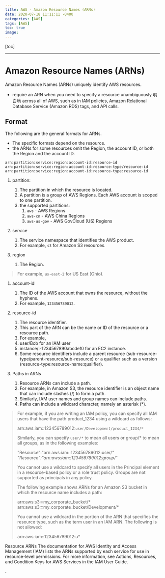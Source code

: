 ```yaml
---
title: AWS - Amazon Resource Names (ARNs)
date: 2020-07-18 11:11:11 -0400
categories: [AWS]
tags: [AWS]
toc: true
image:
---
```


[toc]

---

# Amazon Resource Names (ARNs)

Amazon Resource Names (ARNs) uniquely identify AWS resources. 
- require an ARN when you need to specify a resource unambiguously 明白地 across all of AWS, such as in IAM policies, Amazon Relational Database Service (Amazon RDS) tags, and API calls.

## Format
The following are the general formats for ARNs. 
- The specific formats depend on the resource. 
- the ARNs for some resources omit the Region, the account ID, or both the Region and the account ID.

```
arn:partition:service:region:account-id:resource-id
arn:partition:service:region:account-id:resource-type/resource-id
arn:partition:service:region:account-id:resource-type:resource-id
```

1. partition: 
   1. The partition in which the resource is located. 
   2. A partition is a group of AWS Regions. Each AWS account is scoped to one partition.
   3. the supported partitions:
      1. `aws` - AWS Regions
      2. `aws-cn` - AWS China Regions
      3. `aws-us-gov` - AWS GovCloud (US) Regions

2. service
   1. The service namespace that identifies the AWS product. 
   2. For example, `s3` for Amazon S3 resources.

3. region
   1. The Region. 
   
> For example, `us-east-2` for US East (Ohio).


1. account-id
   1. The ID of the AWS account that owns the resource, without the hyphens. 
   2. For example, `123456789012`.

2. resource-id
   1. The resource identifier. 
   2. This part of the ARN can be the name or ID of the resource or a resource path. 
   3. For example, 
   4. user/Bob for an IAM user 
   5. instance/i-1234567890abcdef0 for an EC2 instance. 
   6. Some resource identifiers include a parent resource (sub-resource-type/parent-resource/sub-resource) or a qualifier such as a version (resource-type:resource-name:qualifier).

3. Paths in ARNs
   1. Resource ARNs can include a path. 
   2. For example, in Amazon S3, the resource identifier is an object name that can include slashes (/) to form a path. 
   3. Similarly, IAM user names and group names can include paths.
   4. Paths can include a wildcard character, namely an asterisk (*). 

> For example, if you are writing an IAM policy, you can specify all IAM users that have the path product_1234 using a wildcard as follows:
> 
> arn:aws:iam::123456789012:`user/Development/product_1234/*`
> 
> Similarly, you can specify `user/*` to mean all users or group/* to mean all groups, as in the following examples:
> 
> "Resource":"arn:aws:iam::123456789012:user/*"
> "Resource":"arn:aws:iam::123456789012:group/*"
> 
> You cannot use a wildcard to specify all users in the Principal element in a resource-based policy or a role trust policy. Groups are not supported as principals in any policy.
> 
> The following example shows ARNs for an Amazon S3 bucket in which the resource name includes a path:
> 
> arn:aws:s3:::my_corporate_bucket/*
> arn:aws:s3:::my_corporate_bucket/Development/*
> 
> You cannot use a wildcard in the portion of the ARN that specifies the resource type, such as the term user in an IAM ARN.
> The following is not allowed:
> 
> arn:aws:iam::123456789012:u*



Resource ARNs
The documentation for AWS Identity and Access Management (IAM) lists the ARNs supported by each service for use in resource-level permissions. For more information, see Actions, Resources, and Condition Keys for AWS Services in the IAM User Guide.


.